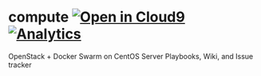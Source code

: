 # compute  [![Open in Cloud9](https://img.shields.io/badge/Open%20in-Cloud9-blue.svg?style=flat-square)](https://c9.io/auth/github?r=https%3A%2F%2Fc9.io%2Fopen%2F%3Fclone_url%3Dhttps%253A%252F%252Fgithub.com%252FDallas-Makerspace%252Fcompute.git) [![Analytics](https://ga-beacon.appspot.com/UA-110571074-1/Dallas-Makerspace/compute?flat)](https://github.com/Dallas-Makerspace/compute)

OpenStack + Docker Swarm on CentOS Server Playbooks, Wiki, and Issue tracker
